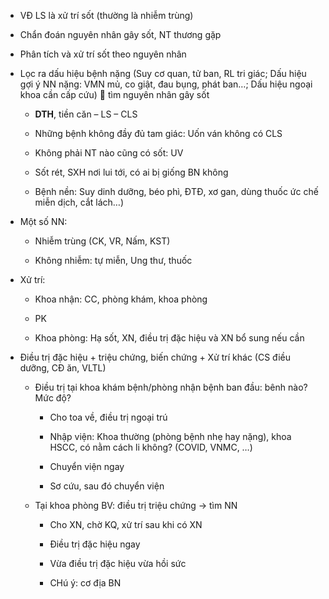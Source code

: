 - VĐ LS là xử trí sốt (thường là nhiễm trùng)  
- Chẩn đoán nguyên nhân gây sốt, NT thương gặp  
- Phân tích và xử trí sốt theo nguyên nhân  
- Lọc ra dấu hiệu bệnh nặng (Suy cơ quan, tử ban, RL tri giác; Dấu hiệu gợi ý NN nặng: VMN mủ, co giật, đau bụng, phát ban…; Dấu hiệu ngoại khoa cần cấp cứu)   tìm nguyên nhân gây sốt   
	- **DTH**, tiền căn – LS – CLS  
	- Những bệnh không đầy đủ tam giác: Uốn ván không có CLS  
	- Không phải NT nào cũng có sốt: UV  
	- Sốt rét, SXH nơi lui tới, có ai bị giống BN không   
	- Bệnh nền: Suy dinh dưỡng, béo phì, ĐTĐ, xơ gan, dùng thuốc ức chế miễn dịch, cắt lách…)  
- Một số NN:  
	- Nhiễm trùng (CK, VR, Nấm, KST)  
	- Không nhiễm: tự miễn, Ung thư, thuốc  
- Xử trí:  
	- Khoa nhận: CC, phòng khám, khoa phòng  
	- PK  
	- Khoa phòng: Hạ sốt, XN, điều trị đặc hiệu và XN bổ sung nếu cần  
- Điều trị đặc hiệu + triệu chứng, biến chứng + Xử trí khác (CS điều dưỡng, CĐ ăn, VLTL)  
	- Điều trị tại khoa khám bệnh/phòng nhận bệnh ban đầu: bênh nào? Mức độ?  
		- Cho toa về, điều trị ngoại trú  
		- Nhập viện: Khoa thường (phòng bệnh nhẹ hay nặng), khoa HSCC, có nằm cách li không? (COVID, VNMC, …)  
		- Chuyển viện ngay  
		- Sơ cứu, sau đó chuyển viện  
	- Tại khoa phòng BV: điều trị triệu chứng -> tìm NN  
		- Cho XN, chờ KQ, xử trí sau khi có XN  
		- Điều trị đặc hiệu ngay  
		- Vừa điều trị đặc hiệu vừa hồi sức  
		- CHú ý: cơ địa BN